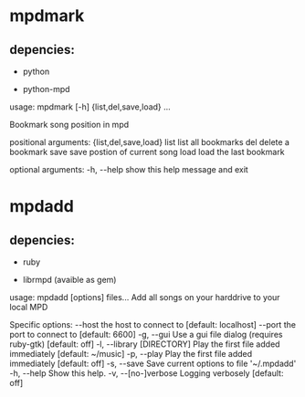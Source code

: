 mpdmark
=======

depencies:
----------
- python

- python-mpd

usage: mpdmark [-h] {list,del,save,load} ...

Bookmark song position in mpd

positional arguments:
  {list,del,save,load}
    list                list all bookmarks
    del                 delete a bookmark
    save                save postion of current song
    load                load the last bookmark

optional arguments:
  -h, --help            show this help message and exit

mpdadd
======

depencies:
----------
- ruby

- librmpd (avaible as gem)

usage: mpdadd [options] files...
Add all songs on your harddrive to your local MPD

Specific options:
        --host                       the host to connect to [default: localhost]
        --port                       the port to connect to [default: 6600]
    -g, --gui                        Use a gui file dialog (requires ruby-gtk) [default: off]
    -l, --library [DIRECTORY]        Play the first file added immediately [default: ~/music]
    -p, --play                       Play the first file added immediately [default: off]
    -s, --save                       Save current options to file '~/.mpdadd'
    -h, --help                       Show this help.
    -v, --[no-]verbose               Logging verbosely [default: off]
